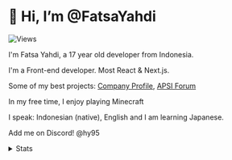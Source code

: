 # 👋 Hi, I’m @FatsaYahdi

![Views](https://komarev.com/ghpvc/?username=FatsaYahdi&color=blueviolet)

I'm Fatsa Yahdi, a 17 year old developer from Indonesia.

I'm a Front-end developer. Most React & Next.js.

Some of my best projects: [Company Profile](https://digidreams.id/), [APSI Forum](https://forum.apsijateng.id/)

In my free time, I enjoy playing Minecraft

I speak: Indonesian (native), English and I am learning Japanese.

Add me on Discord! @hy95

<details>
  <summary>Stats</summary>
  
  - ## Github Stats
    [![FatsaYahdi's GitHub stats](https://github-readme-stats.vercel.app/api?username=fatsayahdi)](https://github.com/FatsaYahdi/)

  - ## Wakatime
    <img src="https://github-readme-stats.vercel.app/api/wakatime?username=FatsaYahdi&theme=outrun&custom_title=Fatsa%20Yahdi%27s%20Wakatime%20Stats&layout=compact&range=last_7_days&langs_count=10" />

</details>
